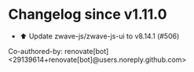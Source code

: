 # Changelog since v1.11.0
- ⬆️ Update zwave-js/zwave-js-ui to v8.14.1 (#506)

Co-authored-by: renovate[bot] <29139614+renovate[bot]@users.noreply.github.com> 
